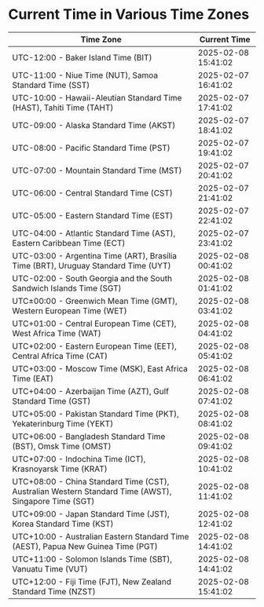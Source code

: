# Current Time in Various Time Zones

| Time Zone | Current Time |
|-----------|--------------|
| UTC-12:00 - Baker Island Time (BIT) | 2025-02-08 15:41:02 |
| UTC-11:00 - Niue Time (NUT), Samoa Standard Time (SST) | 2025-02-07 16:41:02 |
| UTC-10:00 - Hawaii-Aleutian Standard Time (HAST), Tahiti Time (TAHT) | 2025-02-07 17:41:02 |
| UTC-09:00 - Alaska Standard Time (AKST) | 2025-02-07 18:41:02 |
| UTC-08:00 - Pacific Standard Time (PST) | 2025-02-07 19:41:02 |
| UTC-07:00 - Mountain Standard Time (MST) | 2025-02-07 20:41:02 |
| UTC-06:00 - Central Standard Time (CST) | 2025-02-07 21:41:02 |
| UTC-05:00 - Eastern Standard Time (EST) | 2025-02-07 22:41:02 |
| UTC-04:00 - Atlantic Standard Time (AST), Eastern Caribbean Time (ECT) | 2025-02-07 23:41:02 |
| UTC-03:00 - Argentina Time (ART), Brasília Time (BRT), Uruguay Standard Time (UYT) | 2025-02-08 00:41:02 |
| UTC-02:00 - South Georgia and the South Sandwich Islands Time (SGT) | 2025-02-08 01:41:02 |
| UTC±00:00 - Greenwich Mean Time (GMT), Western European Time (WET) | 2025-02-08 03:41:02 |
| UTC+01:00 - Central European Time (CET), West Africa Time (WAT) | 2025-02-08 04:41:02 |
| UTC+02:00 - Eastern European Time (EET), Central Africa Time (CAT) | 2025-02-08 05:41:02 |
| UTC+03:00 - Moscow Time (MSK), East Africa Time (EAT) | 2025-02-08 06:41:02 |
| UTC+04:00 - Azerbaijan Time (AZT), Gulf Standard Time (GST) | 2025-02-08 07:41:02 |
| UTC+05:00 - Pakistan Standard Time (PKT), Yekaterinburg Time (YEKT) | 2025-02-08 08:41:02 |
| UTC+06:00 - Bangladesh Standard Time (BST), Omsk Time (OMST) | 2025-02-08 09:41:02 |
| UTC+07:00 - Indochina Time (ICT), Krasnoyarsk Time (KRAT) | 2025-02-08 10:41:02 |
| UTC+08:00 - China Standard Time (CST), Australian Western Standard Time (AWST), Singapore Time (SGT) | 2025-02-08 11:41:02 |
| UTC+09:00 - Japan Standard Time (JST), Korea Standard Time (KST) | 2025-02-08 12:41:02 |
| UTC+10:00 - Australian Eastern Standard Time (AEST), Papua New Guinea Time (PGT) | 2025-02-08 14:41:02 |
| UTC+11:00 - Solomon Islands Time (SBT), Vanuatu Time (VUT) | 2025-02-08 14:41:02 |
| UTC+12:00 - Fiji Time (FJT), New Zealand Standard Time (NZST) | 2025-02-08 15:41:02 |
